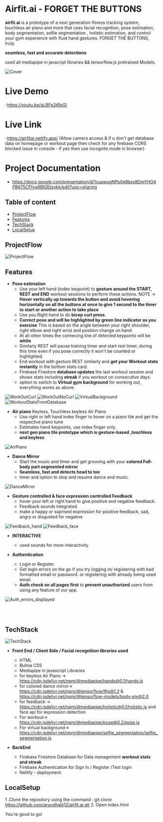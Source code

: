 
# Airfit.ai - FORGET THE BUTTONS
**airfit.ai** is a prototype of a next generation fitness tracking system, touchless air piano and more that uses facial recognition, pose estimation, body segmentation, selfie segmentation , holistic estimation, and control your gym experience with fluid hand gestures. FORGET THE BUTTONS, truly.

 **seamless, fast and accurate detections** 
 
used all mediapipe in javacript libraries && tensorflow.js pretrained Models. 

![Cover](https://github.com/arundhatij12/airfit.ai/blob/master/assets/images/airfit.png)

# Live Demo
 -https://youtu.be/aLBFp2tRoGI 

# Live Link
 -https://airfitai.netlify.app/ (Allow camera access & if u don't get database data on homepage or workout page then check for any firebase CORS blocked issue in console - if yes then use incognito mode in browser)
 
 # Project Documentation
 - https://docs.google.com/presentation/d/1cuawugNffs0e8bxs8DmYHO4PB675CFfyq9BlGEIqvkk/edit?usp=sharing
 
## Table of content
  - [ProjectFlow](#projectflow)
  - [Features](#features)
  - [TechStack](#techstack)
  - [LocalSetup](#localsetup)


## ProjectFlow

![ProjectFlow](https://github.com/arundhatij12/airfit.ai/blob/master/assets/images/project%20flow.png)
  
## Features
- **Pose estimation**
   - Use your left hand (index keypoint) to **gesture around the START, REST and END** workout sessions to perform these actions. NOTE -> **Hover vertically up towards the button and avoid hovering horizontally on all the buttons at once to give 1 second to the timer to start or another action to take place**
   - Use you Right hand to do **bicep curl press**.
   - **Correct pose and will be highlighted by green line indicator as you exercise** This is based on the angle between your right shoulder, right    elbow and right wrist and position change on hand.
   - At all other times the connecing line of detected keypoints will be **white** 
   - Similarly REST will pause training timer and start rest timer, during this time even if you pose correctly it won't be counted or highlighted.
   - End workout with gesture REST similarly and **get your Workout stats instantly** in the bottom stats card.
   - Firebase Firestore **database updates** the last workout session and shows stats including **streak** if you workout on consecutive days.
   - option to switch to **Virtual gym background** for working out, everything works as above.
 
![WorkOutCurl](https://github.com/arundhatij12/airfit.ai/blob/master/assets/images/workout_correct_pose.png) 
![WorkOutNoCurl](https://github.com/arundhatij12/airfit.ai/blob/master/assets/images/workout_no_curl.png) 
![VirtualBackground](https://github.com/arundhatij12/airfit.ai/blob/master/assets/images/virtual%20bg.png)
![WorkoutStatsFromDatabase](https://github.com/arundhatij12/airfit.ai/blob/master/assets/images/workout%20stats.png)

- **Air piano** Keyless, Touchless keyless Air Piano
  - Use right or left hand index finger to hover on a piano tile and get the respective piano tune
  - Estimates hand keypoints, use index finger only.
  -  **next gen piano tile prototype which is gesture-based ,touchless and keyless**

![AirPiano](https://github.com/arundhatij12/airfit.ai/blob/master/assets/images/air%20piano.png)

- **Dance Mirror**
  - Start the music and timer and get grooving with your **colored Full-body part segmented mirror**
  - **Seamless, fast and detects head to toe**
  - timer and option to stop and resume dance and music.

![DanceMirror](https://github.com/arundhatij12/airfit.ai/blob/master/assets/images/Dance%20mirror.png)

- **Gesture controlled & face expression controlled Feedback**
  - hover your left or right hand to give positive and negative feedback. 
  - Feedback sounds integrated.
  - make a happy or suprised expression for positive feedback, sad, angry or disgusted for negative 

![Feedback_hand](https://github.com/arundhatij12/airfit.ai/blob/master/assets/images/FEEDBACK_HAND.png)
![Feedback_face](https://github.com/arundhatij12/airfit.ai/blob/master/assets/images/feedback_FACE.png)

- **INTERACTIVE**
  - used sounds for more interactivity

- **Authentication**
  - Login or Register.
  - Get login errors on the go if you try logging in/ registering with bad formatted email or password. or registering with already being used email.
  - **Auth check on all pages first** to **prevent unauthorized** users from using any feature of our app.

![Auth_errors_displayed](https://github.com/arundhatij12/airfit.ai/blob/master/assets/images/login%20error.png)

<br></br>


## TechStack

![TechStack](https://github.com/arundhatij12/airfit.ai/blob/master/assets/images/tech%20stack.png)

- **Front End / Client Side / Facial recognition libraries used**
   - HTML 
   - Bulma CSS
   - Mediapipe in javascript Libraries
   - for keyless Air Piano -> https://cdn.jsdelivr.net/npm/@mediapipe/hands@0.1/hands.js
   - for colored dance mirror->  https://cdn.jsdelivr.net/npm/@tensorflow/tfjs@1.2 & https://cdn.jsdelivr.net/npm/@tensorflow-models/body-pix@2.0
   - for feedback -> https://cdn.jsdelivr.net/npm/@mediapipe/holistic@0.1/holistic.js and face api for expression detection
   - For workout->  https://cdn.jsdelivr.net/npm/@mediapipe/pose@0.2/pose.js 
   - For virtual background-> https://cdn.jsdelivr.net/npm/@mediapipe/selfie_segmentation/selfie_segmentation.js
  
- **BackEnd**
    - Firebase Firestore Database for  Data management **workout stats and streak**
    - Firebase Authentication for Sign In / Register /Test login
    - Netlify - deployment.


## LocalSetup 

1 .Clone the repository using the command : git clone https://github.com/arundhatij12/airfit.ai.git
2. Open index.html

You're good to go!
    
